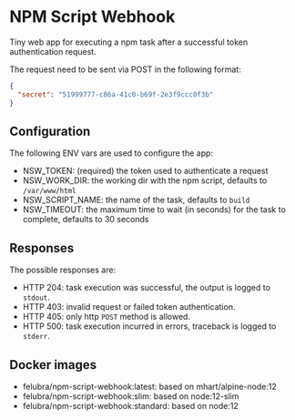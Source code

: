 # NPM Script Webhook
Tiny web app for executing a npm task after a successful token authentication request.

The request need to be sent via POST in the following format:
```json
{
  "secret": "51999777-c86a-41c0-b69f-2e3f9ccc0f3b"
}
```
## Configuration
The following ENV vars are used to configure the app:
- NSW_TOKEN: (required) the token used to authenticate a request
- NSW_WORK_DIR: the working dir with the npm script, defaults to `/var/www/html`
- NSW_SCRIPT_NAME: the name of the task, defaults to `build`
- NSW_TIMEOUT: the maximum time to wait (in seconds) for the task to complete, defaults to 30 seconds

## Responses
The possible responses are:
- HTTP 204: task execution was successful, the output is logged to `stdout`.
- HTTP 403: invalid request or failed token authentication.
- HTTP 405: only http `POST` method is allowed.
- HTTP 500: task execution incurred in errors, traceback is logged to `stderr`.

## Docker images
- felubra/npm-script-webhook:latest: based on mhart/alpine-node:12
- felubra/npm-script-webhook:slim: based on node:12-slim
- felubra/npm-script-webhook:standard: based on node:12
